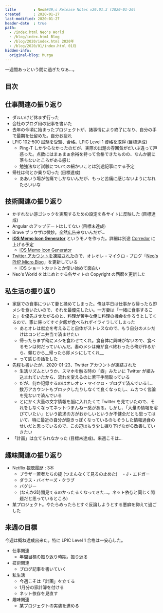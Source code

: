 ```yaml
---
title        : Neo&#39;s Release Notes v29.01.3 (2020-01-26)
created      : 2020-01-27
last-modified: 2020-01-27
header-date  : true
path:
  - /index.html Neo's World
  - /blog/index.html Blog
  - /blog/2020/index.html 2020年
  - /blog/2020/01/index.html 01月
hidden-info:
  original-blog: Murga
---
```


一週間あっという間に過ぎたなぁ…。

## 目次

## 仕事関連の振り返り

- ダルいけど休まず行った
- 会社のブログ用の記事を書いた
- 去年の今頃に始まったプロジェクトが、諸事情により終了になり、自分の手で最期を仕留めた。自分お疲れ
- LPIC 102-500 試験を受験、合格。LPIC Level 1 資格を取得 (目標達成)
  - Ping-T しかやらなかったのだが、実際の出題の雰囲気がだいぶ違って戸惑った。点数にはまぁまぁ余裕を持って合格できたものの、なんか腑に落ちないところがある感じ
  - 勉強法など試験についての細かいことは別途記事にする予定
- 帰社は何とか乗り切った (目標達成)
  - ああいう場が苦痛でしかないんだが、もっと苦痛に感じないようになれたらいいな

## 技術関連の振り返り

- かすれない游ゴシックを実現するための設定を各サイトに反映した (目標達成)
- Angular のアップデートはしてない (目標未達成)
- Brave ブラウザは微妙。全然広告来ないんだが…
- __[iOS Memo Icon Generator](https://github.com/Neos21/ios-memo-icon-generator)__ というモノを作った。詳細は別途 [Corredor](http://neos21.hatenablog.com/) に上げる予定
  - [iOS Memo Icon Generator](https://neos21.github.io/ios-memo-icon-generator/)
- [Twitter アカウントを凍結された](25-01.html)ので、オレオレ・マイクロ・ブログ「[Neo's PHP Micro Blog](https://github.com/Neos21/neos-php-micro-blog)」を更新している
  - iOS ショートカットとか使い始めて面白い
- Neo's World をはじめとする各サイトの Copyright の西暦を更新した

## 私生活の振り返り

- 家庭での食事について妻と揉めてしまった。俺は平日は仕事から帰ったら即メシを食いたいので、それを最優先したい。一方妻は「一緒に食事すること」を優先させたがるのと、料理が苦手な俺に料理の機会を作ろうとしてくるので、家に帰ってすぐ夕飯が食べられずイライラしてしまった
  - あとオレは献立を考えること自体がストレスなので、もう自分のメシだけはコンビニ弁当で済ませたい
  - 帰ったらまず俺にメシを食わせてくれ。食自体に興味がないので、食べるモンは何だっていいんだ。妻のメシは俺が食べ終わったら俺が作るから、頼むから__帰ったら即メシにしてくれ__
  - って感じの話をした
- 先程も書いたが、2020-01-23、Twitter アカウントが凍結された
  - 生活リズムというか、スマホを触る時の「癖」みたいに Twitter が組み込まれていたから、流れを変えるのに若干手間取っている
  - だが、何か記録するのはオレオレ・マイクロ・ブログで済んでいるし、数万アカウントもブロックしたりしなくて良くなったし、ムカつく言論を見ないで済んでいる
  - とにかく大量の文字情報を脳に入れたくて Twitter を見ていたので、それをしなくなってネットつまんねー感がある。しかし、「大量の情報を浴びていたい」という欲求の方がおかしいというか不健全だとも思ってはいて、特に最近の自分が飽きっぽくなっているのもそうした情報過食のせいだと思っているので、この辺はもう少し掘り下げながら改善していきたい
- 「計画」は立てられなかった (目標未達成)。来週こそは…

## 趣味関連の振り返り

- Netflix 視聴履歴 : 3本
  - ブラザー若者たちの掟 (つまんなくて見るの止めた) 　- J・エドガー
  - ダラス・バイヤーズ・クラブ
  - バグジー
  - (なんか2時間見てるのかったるくなってきた…。ネット依存と同じく問題だと思っているところ)
- 某プロジェクト。やたらめったらとすぐ反論しようとする悪癖を抑えて過ごした

## 来週の目標

今週は概ね達成出来た。特に LPIC Level 1 合格は一安心した。

- 仕事関連
  - 年間目標の振り返り時期。振り返る
- 技術関連
  - ブログ記事を書いていく
- 私生活
  - 今週こそは「計画」を立てる
  - 1月分の家計簿を付ける
  - ネット依存を見直す
- 趣味関連
  - 某プロジェクトの実装を進める
